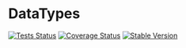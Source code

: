 DataTypes
==============

[![Tests Status](https://github.com/NetCommons3/DataTypes/actions/workflows/tests.yml/badge.svg?branch=master)](https://github.com/NetCommons3/DataTypes/actions/workflows/tests.yml)
[![Coverage Status](https://coveralls.io/repos/NetCommons3/DataTypes/badge.svg?branch=master)](https://coveralls.io/r/NetCommons3/DataTypes?branch=master)
[![Stable Version](https://img.shields.io/packagist/v/netcommons/data-types.svg?label=stable)](https://packagist.org/packages/netcommons/data-types)

